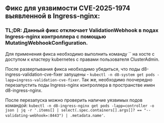 ## Фикс для уязвимости CVE-2025-1974 выявленной в Ingress-nginx:

### TL;DR: Данный фикс отключает ValidationWebhook в подах Ingress-nginx контроллера с помощью MutatingWebhookConfiguration.

Для применения фикса необходимо выполнить команду `` на хосте с доступом к кластеру kubernetes с правами пользователя ClusterAdmin.

После развертывания фикса необходимо убедиться, что поды d8-ingress-validation-cve-fixer запущены - `kubectl -n d8-system get pods -lapp=ingress-validation-cve-fixer`.
Так же, необходимо поочередно перезапустить поды Ingress-nginx контроллера в пространстве имен d8-ingress-nginx.

После перезапуска можно проверить наличие уязвимых подов командой: `kubectl -n d8-ingress-nginx get pods -lapp=controller -o json | jq -r '.items[] | select(.spec.containers[].args[]? == "--validating-webhook=:8443") | .metadata.name'`.
